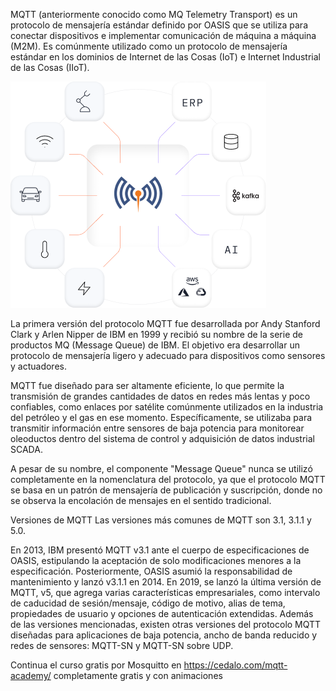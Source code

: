 MQTT (anteriormente conocido como MQ Telemetry Transport) es un protocolo de mensajería estándar definido por OASIS que se utiliza para conectar dispositivos e implementar comunicación de máquina a máquina (M2M). Es comúnmente utilizado como un protocolo de mensajería estándar en los dominios de Internet de las Cosas (IoT) e Internet Industrial de las Cosas (IIoT).

![](imagen/intro.png)

La primera versión del protocolo MQTT fue desarrollada por Andy Stanford Clark y Arlen Nipper de IBM en 1999 y recibió su nombre de la serie de productos MQ (Message Queue) de IBM. El objetivo era desarrollar un protocolo de mensajería ligero y adecuado para dispositivos como sensores y actuadores.

MQTT fue diseñado para ser altamente eficiente, lo que permite la transmisión de grandes cantidades de datos en redes más lentas y poco confiables, como enlaces por satélite comúnmente utilizados en la industria del petróleo y el gas en ese momento. Específicamente, se utilizaba para transmitir información entre sensores de baja potencia para monitorear oleoductos dentro del sistema de control y adquisición de datos industrial SCADA.

A pesar de su nombre, el componente "Message Queue" nunca se utilizó completamente en la nomenclatura del protocolo, ya que el protocolo MQTT se basa en un patrón de mensajería de publicación y suscripción, donde no se observa la encolación de mensajes en el sentido tradicional.

Versiones de MQTT
Las versiones más comunes de MQTT son 3.1, 3.1.1 y 5.0.

En 2013, IBM presentó MQTT v3.1 ante el cuerpo de especificaciones de OASIS, estipulando la aceptación de solo modificaciones menores a la especificación.
Posteriormente, OASIS asumió la responsabilidad de mantenimiento y lanzó v3.1.1 en 2014.
En 2019, se lanzó la última versión de MQTT, v5, que agrega varias características empresariales, como intervalo de caducidad de sesión/mensaje, código de motivo, alias de tema, propiedades de usuario y opciones de autenticación extendidas.
Además de las versiones mencionadas, existen otras versiones del protocolo MQTT diseñadas para aplicaciones de baja potencia, ancho de banda reducido y redes de sensores: MQTT-SN y MQTT-SN sobre UDP.

Continua el curso gratis por Mosquitto en https://cedalo.com/mqtt-academy/ completamente gratis y con animaciones
